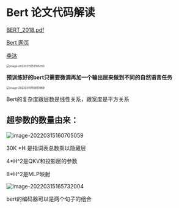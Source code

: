 # Bert 论文代码解读

 [BERT_2018.pdf](BERT_2018.pdf) 

[Bert 网页](https://arxiv.org/pdf/1810.04805.pdf)

[李沐](https://www.bilibili.com/video/BV1PL411M7eQ?spm_id_from=333.999.0.0)  

<img src="https://cdn.jsdelivr.net/gh/richardzhangy26/Pic/src/image-20220315153155250.png" alt="image-20220315153155250" style="zoom:50%;" />

**预训练好的bert只需要微调再加一个输出层来做到不同的自然语言任务**

<img src="https://cdn.jsdelivr.net/gh/richardzhangy26/Pic/src/image-20220315155613969.png" alt="image-20220315155613969" style="zoom:50%;" />

Bert的复杂度跟层数是线性关系，跟宽度是平方关系

## 超参数的数量由来：

![image-20220315160705059](https://cdn.jsdelivr.net/gh/richardzhangy26/Pic/src/image-20220315160705059.png)

30K *H 是指词表总数乘以隐藏层

4*H^2是QKV和投影层的参数

8*H^2是MLP映射

![image-20220315165732004](https://cdn.jsdelivr.net/gh/richardzhangy26/Pic/src/image-20220315165732004.png)

bert的编码器可以是两个句子的组合
